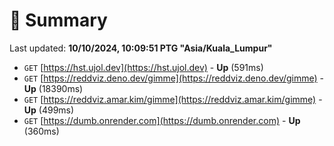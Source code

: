 # 📖 Summary
Last updated: **10/10/2024, 10:09:51 PTG "Asia/Kuala_Lumpur"**

- `GET` [https://hst.ujol.dev](https://hst.ujol.dev) - **Up** (591ms)
- `GET` [https://reddviz.deno.dev/gimme](https://reddviz.deno.dev/gimme) - **Up** (18390ms)
- `GET` [https://reddviz.amar.kim/gimme](https://reddviz.amar.kim/gimme) - **Up** (499ms)
- `GET` [https://dumb.onrender.com](https://dumb.onrender.com) - **Up** (360ms)
